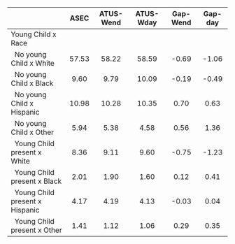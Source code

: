 
|                      |         ASEC |    ATUS-Wend |    ATUS-Wday |     Gap-Wend |      Gap-day |
| -------------------- | :----------: | :----------: | :----------: | :----------: | :----------: |
| Young Child x Race   |              |              |              |              |              |
| &nbsp;&nbsp;No young Child x White |        57.53 |        58.22 |        58.59 |        -0.69 |        -1.06 |
| &nbsp;&nbsp;No young Child x Black |         9.60 |         9.79 |        10.09 |        -0.19 |        -0.49 |
| &nbsp;&nbsp;No young Child x Hispanic |        10.98 |        10.28 |        10.35 |         0.70 |         0.63 |
| &nbsp;&nbsp;No young Child x Other |         5.94 |         5.38 |         4.58 |         0.56 |         1.36 |
| &nbsp;&nbsp;Young Child present x White |         8.36 |         9.11 |         9.60 |        -0.75 |        -1.23 |
| &nbsp;&nbsp;Young Child present x Black |         2.01 |         1.90 |         1.60 |         0.12 |         0.41 |
| &nbsp;&nbsp;Young Child present x Hispanic |         4.17 |         4.19 |         4.13 |        -0.03 |         0.04 |
| &nbsp;&nbsp;Young Child present x Other |         1.41 |         1.12 |         1.06 |         0.29 |         0.35 |

